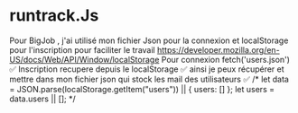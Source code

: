 ﻿# runtrack.Js 
Pour BigJob , j'ai utilisé mon fichier Json pour la connexion et localStorage pour l'inscription pour faciliter le travail https://developer.mozilla.org/en-US/docs/Web/API/Window/localStorage 
Pour connexion fetch('users.json') ✅
Inscription recupere depuis le localStorage ✅ ainsi je peux récupérer et mettre dans mon fichier json qui stock les mail des utilisateurs ✅
/* let data = JSON.parse(localStorage.getItem("users")) || { users: [] };
        let users = data.users || []; */
